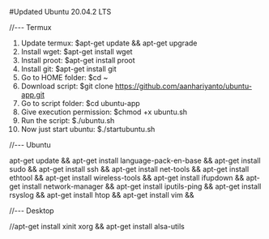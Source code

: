 #Updated Ubuntu 20.04.2 LTS

//--- Termux

1. Update termux: $apt-get update && apt-get upgrade
2. Install wget: $apt-get install wget
3. Install proot: $apt-get install proot
4. Install git: $apt-get install git
5. Go to HOME folder: $cd ~
6. Download script: $git clone https://github.com/aanhariyanto/ubuntu-app.git
7. Go to script folder: $cd ubuntu-app
8. Give execution permission: $chmod +x ubuntu.sh
9. Run the script: $./ubuntu.sh
10. Now just start ubuntu: $./startubuntu.sh

//--- Ubuntu

apt-get update && apt-get install language-pack-en-base && apt-get install sudo && apt-get install ssh && apt-get install net-tools && apt-get install ethtool && apt-get install wireless-tools && apt-get install ifupdown && apt-get install network-manager && apt-get install iputils-ping && apt-get install rsyslog && apt-get install htop && apt-get install vim &&


//--- Desktop

//apt-get install xinit xorg && apt-get install alsa-utils
